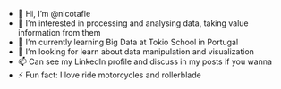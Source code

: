 - 👋 Hi, I’m @nicotafle 
- 👀 I’m interested in processing and analysing data, taking value information from them  
- 🌱 I’m currently learning Big Data at Tokio School in Portugal
- 💞️ I’m looking for learn about data manipulation and visualization
- 📫 Can see my LinkedIn profile and discuss in my posts if you wanna
- ⚡ Fun fact: I love ride motorcycles and rollerblade 

<!---
nicotafle/nicotafle is a ✨ special ✨ repository because its `README.md` (this file) appears on your GitHub profile.
You can click the Preview link to take a look at your changes.
--->
